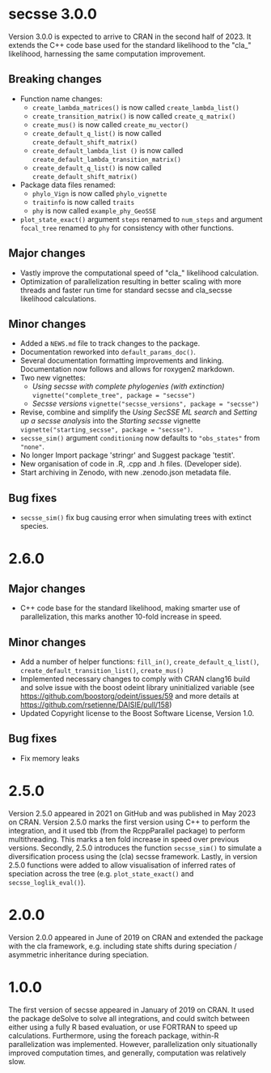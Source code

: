 # secsse 3.0.0

Version 3.0.0 is expected to arrive to CRAN in the second half of 2023. It 
extends the C++ code base used for the standard likelihood to the "cla_"
likelihood, harnessing the same computation improvement. 

## Breaking changes
* Function name changes:
    * `create_lambda_matrices()` is now called `create_lambda_list()`
    * `create_transition_matrix()` is now called `create_q_matrix()`
    * `create_mus()` is now called `create_mu_vector()`
    * `create_default_q_list()` is now called `create_default_shift_matrix()`
    * `create_default_lambda_list ()` is now called `create_default_lambda_transition_matrix()`
    * `create_default_q_list()` is now called `create_default_shift_matrix()`
* Package data files renamed: 
    * `phylo_Vign` is now called `phylo_vignette`
    * `traitinfo` is now called `traits`
    * `phy` is now called `example_phy_GeoSSE`
* `plot_state_exact()` argument `steps` renamed to `num_steps` and argument 
`focal_tree` renamed to `phy` for consistency with other functions.

## Major changes

* Vastly improve the computational speed of "cla_" likelihood calculation.
* Optimization of parallelization resulting in better scaling with more threads
and faster run time for standard secsse and cla_secsse likelihood calculations.

## Minor changes
* Added a `NEWS.md` file to track changes to the package.
* Documentation reworked into `default_params_doc()`.
* Several documentation formatting improvements and linking. Documentation now
follows and allows for roxygen2 markdown.
* Two new vignettes:
    * _Using secsse with complete phylogenies (with extinction)_ `vignette("complete_tree", package = "secsse")`
    * _Secsse versions_ `vignette("secsse_versions", package = "secsse")`
* Revise, combine and simplify the _Using SecSSE ML search_ and _Setting up a 
secsse analysis_ into the _Starting secsse_ vignette 
`vignette("starting_secsse", package = "secsse")`.
* `secsse_sim()` argument `conditioning` now defaults to `"obs_states"` from 
`"none"`.
* No longer Import package 'stringr' and Suggest package 'testit'.
* New organisation of code in .R, .cpp and .h files. (Developer side).
* Start archiving in Zenodo, with new .zenodo.json metadata file.

## Bug fixes
* `secsse_sim()` fix bug causing error when simulating trees with extinct 
species.

# 2.6.0

## Major changes
* C++ code base for the standard likelihood, making smarter use of
parallelization, this marks another 10-fold increase in speed.

## Minor changes
* Add a number of helper functions: `fill_in()`, `create_default_q_list()`, 
`create_default_transition_list()`, `create_mus()`
* Implemented necessary changes to comply with CRAN clang16 build and solve
issue with the boost odeint library uninitialized variable 
(see https://github.com/boostorg/odeint/issues/59 and more details at 
https://github.com/rsetienne/DAISIE/pull/158)
* Updated Copyright license to the Boost Software License, Version 1.0.

## Bug fixes
* Fix memory leaks

# 2.5.0
Version 2.5.0 appeared in 2021 on GitHub and was published in May 2023 on CRAN.
Version 2.5.0 marks the first version using C++ to perform the integration,
and it used tbb (from the RcppParallel package) to perform multithreading. This
marks a ten fold increase in speed over previous versions.
Secondly, 2.5.0 introduces the function `secsse_sim()` to simulate a 
diversification process using the (cla) secsse framework.
Lastly, in version 2.5.0 functions were added to allow visualisation of 
inferred rates of speciation across the tree (e.g. `plot_state_exact()` and
`secsse_loglik_eval()`).

# 2.0.0
Version 2.0.0 appeared in June of 2019 on CRAN and extended the package with the
cla framework, e.g. including state shifts during speciation / asymmetric 
inheritance during speciation. 

# 1.0.0
The first version of secsse appeared in January of 2019 on CRAN. It used the
package deSolve to solve all integrations, and could switch between either using
a fully R based evaluation, or use FORTRAN to speed up calculations.
Furthermore, using the foreach package, within-R parallelization was
implemented. However, parallelization only situationally improved computation
times, and generally, computation was relatively slow.

